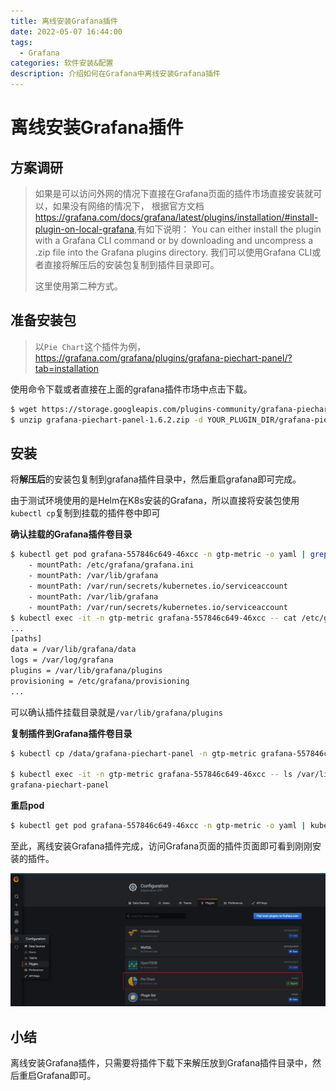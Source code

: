 ```yaml
---
title: 离线安装Grafana插件
date: 2022-05-07 16:44:00
tags:
  - Grafana
categories: 软件安装&配置
description: 介绍如何在Grafana中离线安装Grafana插件
---
```


# 离线安装Grafana插件

## 方案调研
> 如果是可以访问外网的情况下直接在Grafana页面的插件市场直接安装就可以，如果没有网络的情况下，
> 根据官方文档<https://grafana.com/docs/grafana/latest/plugins/installation/#install-plugin-on-local-grafana>,有如下说明：
> You can either install the plugin with a Grafana CLI command or by downloading and uncompress a .zip file into the Grafana plugins directory.
> 我们可以使用Grafana CLI或者直接将解压后的安装包复制到插件目录即可。
> 
> 这里使用第二种方式。

## 准备安装包
> 以`Pie Chart`这个插件为例，<https://grafana.com/grafana/plugins/grafana-piechart-panel/?tab=installation>

使用命令下载或者直接在上面的grafana插件市场中点击下载。
```bash
$ wget https://storage.googleapis.com/plugins-community/grafana-piechart-panel/release/1.6.2/grafana-piechart-panel-1.6.2.zip
$ unzip grafana-piechart-panel-1.6.2.zip -d YOUR_PLUGIN_DIR/grafana-piechart-panel
```
## 安装
将**解压后**的安装包复制到grafana插件目录中，然后重启grafana即可完成。

由于测试环境使用的是Helm在K8s安装的Grafana，所以直接将安装包使用`kubectl cp`复制到挂载的插件卷中即可

**确认挂载的Grafana插件卷目录**
```bash
$ kubectl get pod grafana-557846c649-46xcc -n gtp-metric -o yaml | grep mount
    - mountPath: /etc/grafana/grafana.ini
    - mountPath: /var/lib/grafana
    - mountPath: /var/run/secrets/kubernetes.io/serviceaccount
    - mountPath: /var/lib/grafana
    - mountPath: /var/run/secrets/kubernetes.io/serviceaccount
$ kubectl exec -it -n gtp-metric grafana-557846c649-46xcc -- cat /etc/grafana/grafana.ini
...
[paths]
data = /var/lib/grafana/data
logs = /var/log/grafana
plugins = /var/lib/grafana/plugins
provisioning = /etc/grafana/provisioning
...
```
可以确认插件挂载目录就是`/var/lib/grafana/plugins`

**复制插件到Grafana插件卷目录**

```bash
$ kubectl cp /data/grafana-piechart-panel -n gtp-metric grafana-557846c649-46xcc:/var/lib/grafana/plugins/

$ kubectl exec -it -n gtp-metric grafana-557846c649-46xcc -- ls /var/lib/grafana/plugins
grafana-piechart-panel

```


**重启pod**
```bash
$ kubectl get pod grafana-557846c649-46xcc -n gtp-metric -o yaml | kubectl replace --force -f -
```

至此，离线安装Grafana插件完成，访问Grafana页面的插件页面即可看到刚刚安装的插件。

![](./Install-the-Grafana-plug-in-offline/install_successful.png)

## 小结

离线安装Grafana插件，只需要将插件下载下来解压放到Grafana插件目录中，然后重启Grafana即可。